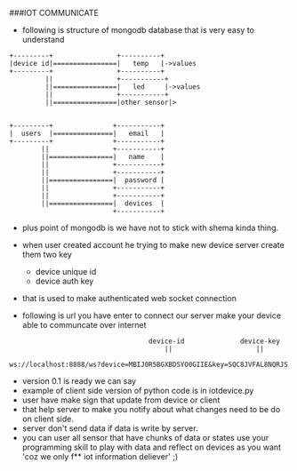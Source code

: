 ###IOT COMMUNICATE
- following is structure of mongodb database that is very easy to understand 

```
+---------+                +----------+
|device id|================|   temp   |->values
+---------+                +----------+
         ||                +-----------+
         ||================|   led     |->values
         ||                +-----------+
         ||================|other sensor|> 


+---------+               +-----------+
|  users  |===============|   email   |
+---------+               +-----------+
        ||                +-----------+
        ||================|   name    |
        ||                +-----------+
        ||                +-----------+  
        ||================|  password |
        ||                +-----------+
        ||                +-----------+
        ||================|  devices  |
                          +-----------+
```

- plus point of mongodb is we have not to stick with shema kinda thing.
- when user created account he trying to make new device server create them two key 
  - device unique id 
  - device auth key 

- that is used to make authenticated web socket connection
- following is url you have enter to connect our server make your device able to communcate over internet

```
                                   device-id              device-key
                                       ||                     ||

ws://localhost:8888/ws?device=MBIJ0R5BGXBDSYO0GIIE&key=SQC8JVFAL8NQRJS

```
- version 0.1 is ready we can say 
- example of client side version of python code is in iotdevice.py 
- user have make sign that update from device or client 
- that help server to make you notify about what changes need to be do on client side.
- server don't send data if data is write by server.
- you can user all sensor that have chunks of data or states use your programming skill to play with data and reflect on devices as you want 'coz we only f** iot information deliever' ;)
